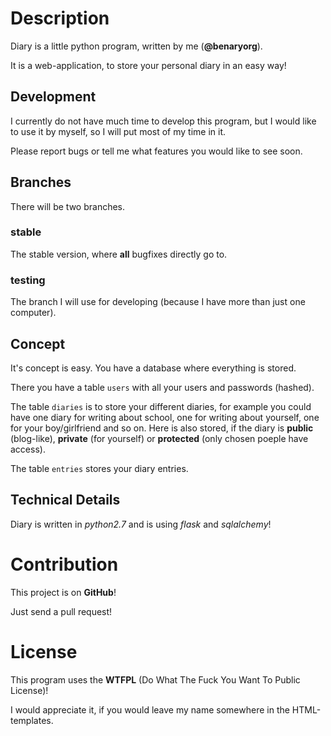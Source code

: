 # Description

Diary is a little python program, written by me (**@benaryorg**).

It is a web-application, to store your personal diary in an easy way!

## Development

I currently do not have much time to develop this program, but I would like to use it by myself, so I will put most of my time in it.


Please report bugs or tell me what features you would like to see soon.

## Branches

There will be two branches.

### stable

The stable version, where **all** bugfixes directly go to.

### testing

The branch I will use for developing (because I have more than just one computer).

## Concept

It's concept is easy. You have a database where everything is stored.

There you have a table `users` with all your users and passwords (hashed).

The table `diaries` is to store your different diaries,
for example you could have one diary for writing about school,
one for writing about yourself, one for your boy/girlfriend and so on.
Here is also stored, if the diary is **public** (blog-like), **private**
(for yourself) or **protected** (only chosen poeple have access).

The table `entries` stores your diary entries.

## Technical Details

Diary is written in _python2.7_ and is using _flask_ and _sqlalchemy_!

# Contribution

This project is on **GitHub**!


Just send a pull request!

# License

This program uses the **WTFPL** (Do What The Fuck You Want To Public License)!


I would appreciate it, if you would leave my name somewhere in the HTML-templates.
